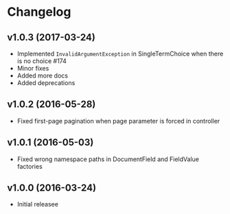 # Changelog

## v1.0.3 (2017-03-24)
- Implemented `InvalidArgumentException` in SingleTermChoice when there is no choice #174
- Minor fixes
- Added more docs
- Added deprecations

## v1.0.2 (2016-05-28)
- Fixed first-page pagination when page parameter is forced in controller

## v1.0.1 (2016-05-03)
- Fixed wrong namespace paths in DocumentField and FieldValue factories

## v1.0.0 (2016-03-24)
- Initial releasee